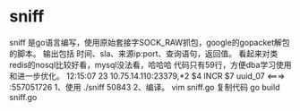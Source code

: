 # sniff

sniff 是go语言编写，使用原始套接字SOCK_RAW抓包，google的gopacket解包的脚本。
输出包括 时间、sla、来源ip:port、查询语句，返回值。
看起来对类redis的nosql比较好看，mysql没法看，哈哈哈
代码只有59行，方便dba学习使用和进一步优化。
12:15:07 23 10.75.14.110:23379,*2  $4  INCR  $7  uuid_07  <===> :557051726
1、使用
./sniff 50843
2、编译。
vim sniff.go
复制代码
go build sniff.go
